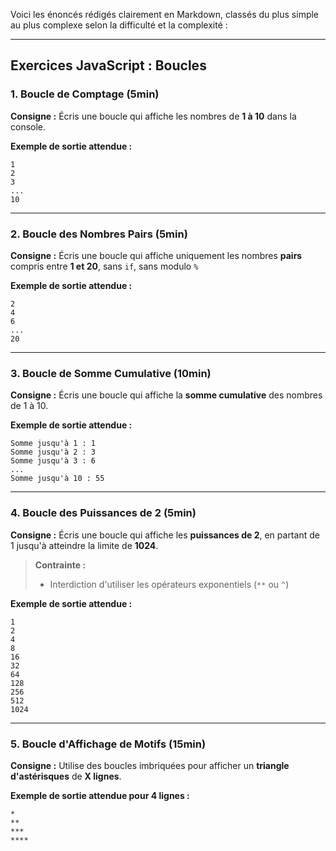 Voici les énoncés rédigés clairement en Markdown, classés du plus simple au plus complexe selon la difficulté et la complexité :

---

## Exercices JavaScript : Boucles

### 1. Boucle de Comptage (5min)
**Consigne :** Écris une boucle qui affiche les nombres de **1 à 10** dans la console.

**Exemple de sortie attendue :**
```
1
2
3
...
10
```

---

### 2. Boucle des Nombres Pairs  (5min)
**Consigne :** Écris une boucle qui affiche uniquement les nombres **pairs** compris entre **1 et 20**, sans `if`, sans modulo `%`

**Exemple de sortie attendue :**
```
2
4
6
...
20
```

---

### 3. Boucle de Somme Cumulative (10min)
**Consigne :** Écris une boucle qui affiche la **somme cumulative** des nombres de 1 à 10.

**Exemple de sortie attendue :**
```
Somme jusqu'à 1 : 1
Somme jusqu'à 2 : 3
Somme jusqu'à 3 : 6
...
Somme jusqu'à 10 : 55
```


---

### 4. Boucle des Puissances de 2 (5min)
**Consigne :** Écris une boucle qui affiche les **puissances de 2**, en partant de 1 jusqu'à atteindre la limite de **1024**.

> **Contrainte :**  
> - Interdiction d'utiliser les opérateurs exponentiels (`**` ou `^`)

**Exemple de sortie attendue :**
```
1
2
4
8
16
32
64
128
256
512
1024
```


---

### 5. Boucle d'Affichage de Motifs (15min)
**Consigne :** Utilise des boucles imbriquées pour afficher un **triangle d'astérisques** de **X lignes**.

**Exemple de sortie attendue pour 4 lignes :**
```
*
**
***
****
```
